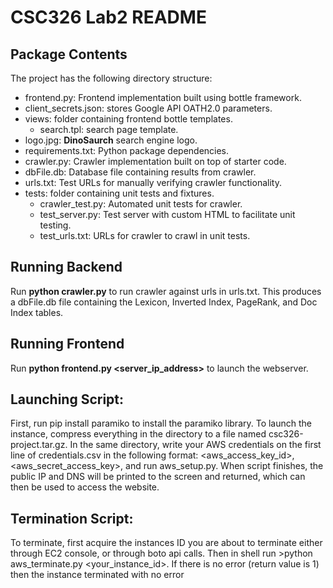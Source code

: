 CSC326 Lab2 README
==================
Package Contents
----------------
The project has the following directory structure:
- frontend.py: Frontend implementation built using bottle framework.
- client_secrets.json: stores Google API OATH2.0 parameters.
- views: folder containing frontend bottle templates.
    - search.tpl: search page template.
- logo.jpg: **DinoSaurch** search engine logo.
- requirements.txt: Python package dependencies.
- crawler.py: Crawler implementation built on top of starter code.
- dbFile.db: Database file containing results from crawler.
- urls.txt: Test URLs for manually verifying crawler functionality.
- tests: folder containing unit tests and fixtures.
    - crawler_test.py: Automated unit tests for crawler.
    - test_server.py: Test server with custom HTML to facilitate unit testing.
    - test_urls.txt: URLs for crawler to crawl in unit tests.

Running Backend
---------------
Run **python crawler.py** to run crawler against urls in urls.txt. This produces
a dbFile.db file containing the Lexicon, Inverted Index, PageRank, and Doc Index
tables.

Running Frontend
---------------
Run **python frontend.py <server_ip_address>** to launch the webserver.

Launching Script:
-------------------------------
First, run pip install paramiko to install the paramiko library. To launch the instance, compress everything in the directory to a file named csc326-project.tar.gz. In the same directory, write your AWS credentials on the first line of credentials.csv in the following format: <aws_access_key_id>,<aws_secret_access_key>, and run aws_setup.py. When script finishes, the public IP and DNS will be printed to the screen and returned, which can then be used to access the website. 

Termination Script:
-------------------------------
To terminate, first acquire the instances ID you are about to terminate either through EC2 console, or through boto api calls. Then in shell run >python aws_terminate.py <your_instance_id>. If there is no error (return value is 1) then the instance terminated with no error
